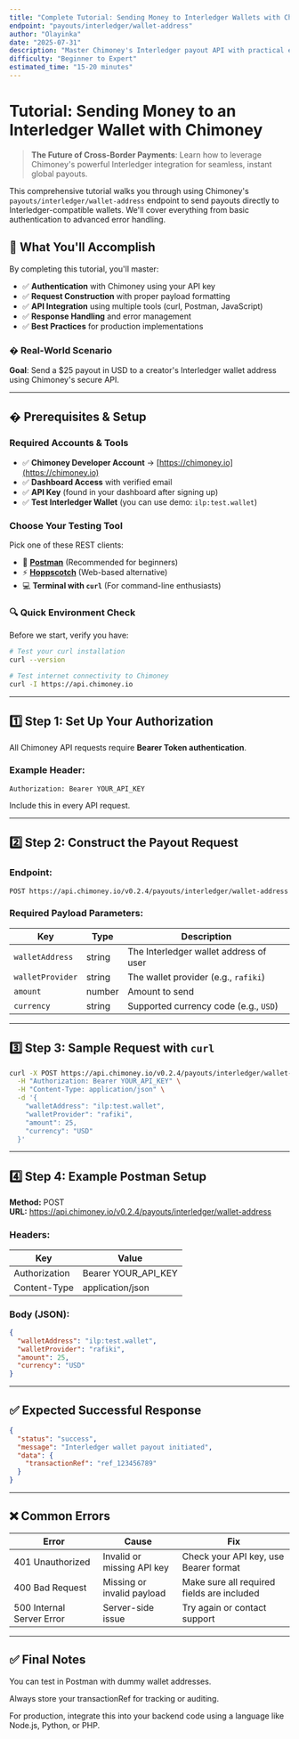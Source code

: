 ```yaml
---
title: "Complete Tutorial: Sending Money to Interledger Wallets with Chimoney"
endpoint: "payouts/interledger/wallet-address"
author: "Olayinka"
date: "2025-07-31"
description: "Master Chimoney's Interledger payout API with practical examples and real implementations"
difficulty: "Beginner to Expert"
estimated_time: "15-20 minutes"
---
```


# Tutorial: Sending Money to an Interledger Wallet with Chimoney

> **The Future of Cross-Border Payments**: Learn how to leverage Chimoney's powerful Interledger integration for seamless, instant global payouts.

This comprehensive tutorial walks you through using Chimoney's `payouts/interledger/wallet-address` endpoint to send payouts directly to Interledger-compatible wallets. We'll cover everything from basic authentication to advanced error handling.

## 🎯 What You'll Accomplish

By completing this tutorial, you'll master:
- ✅ **Authentication** with Chimoney using your API key
- ✅ **Request Construction** with proper payload formatting
- ✅ **API Integration** using multiple tools (curl, Postman, JavaScript)
- ✅ **Response Handling** and error management
- ✅ **Best Practices** for production implementations

### � Real-World Scenario
**Goal**: Send a $25 payout in USD to a creator's Interledger wallet address using Chimoney's secure API.

---

## �️ Prerequisites & Setup

### Required Accounts & Tools
- ✅ **Chimoney Developer Account** → [https://chimoney.io](https://chimoney.io)
- ✅ **Dashboard Access** with verified email
- ✅ **API Key** (found in your dashboard after signing up)
- ✅ **Test Interledger Wallet** (you can use demo: `ilp:test.wallet`)

### Choose Your Testing Tool
Pick one of these REST clients:
- 🚀 **[Postman](https://www.postman.com/)** (Recommended for beginners)
- ⚡ **[Hoppscotch](https://hoppscotch.io/)** (Web-based alternative)
- 💻 **Terminal with `curl`** (For command-line enthusiasts)

### 🔍 Quick Environment Check
Before we start, verify you have:
```bash
# Test your curl installation
curl --version

# Test internet connectivity to Chimoney
curl -I https://api.chimoney.io
```

---

## 1️⃣ Step 1: Set Up Your Authorization

All Chimoney API requests require **Bearer Token authentication**.

### Example Header:
```
Authorization: Bearer YOUR_API_KEY
```

Include this in every API request.

---

## 2️⃣ Step 2: Construct the Payout Request

### Endpoint:
```
POST https://api.chimoney.io/v0.2.4/payouts/interledger/wallet-address
```

### Required Payload Parameters:
| Key             | Type   | Description                              |
|------------------|--------|------------------------------------------|
| `walletAddress`  | string | The Interledger wallet address of user   |
| `walletProvider` | string | The wallet provider (e.g., `rafiki`)     |
| `amount`         | number | Amount to send                           |
| `currency`       | string | Supported currency code (e.g., `USD`)    |

---

## 3️⃣ Step 3: Sample Request with `curl`

```bash
curl -X POST https://api.chimoney.io/v0.2.4/payouts/interledger/wallet-address \
  -H "Authorization: Bearer YOUR_API_KEY" \
  -H "Content-Type: application/json" \
  -d '{
    "walletAddress": "ilp:test.wallet",
    "walletProvider": "rafiki",
    "amount": 25,
    "currency": "USD"
  }'
```

---

## 4️⃣ Step 4: Example Postman Setup

**Method:** POST  
**URL:** https://api.chimoney.io/v0.2.4/payouts/interledger/wallet-address

### Headers:
| Key              | Value                    |
|------------------|--------------------------|
| Authorization    | Bearer YOUR_API_KEY      |
| Content-Type     | application/json         |

### Body (JSON):
```json
{
  "walletAddress": "ilp:test.wallet",
  "walletProvider": "rafiki",
  "amount": 25,
  "currency": "USD"
}
```

---

## ✅ Expected Successful Response

```json
{
  "status": "success",
  "message": "Interledger wallet payout initiated",
  "data": {
    "transactionRef": "ref_123456789"
  }
}
```

---

## ❌ Common Errors

| Error                     | Cause                           | Fix                                    |
|---------------------------|---------------------------------|----------------------------------------|
| 401 Unauthorized          | Invalid or missing API key      | Check your API key, use Bearer format |
| 400 Bad Request           | Missing or invalid payload      | Make sure all required fields are included |
| 500 Internal Server Error | Server-side issue               | Try again or contact support           |

---

## ✅ Final Notes

You can test in Postman with dummy wallet addresses.

Always store your transactionRef for tracking or auditing.

For production, integrate this into your backend code using a language like Node.js, Python, or PHP.

